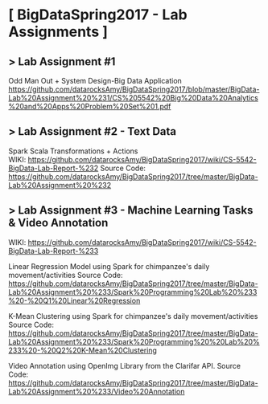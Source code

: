 # [ BigDataSpring2017 - Lab Assignments ]

## > Lab Assignment #1
Odd Man Out + System Design-Big Data Application
https://github.com/datarocksAmy/BigDataSpring2017/blob/master/BigData-Lab%20Assignment%20%231/CS%205542%20Big%20Data%20Analytics%20and%20Apps%20Problem%20Set%201.pdf

## > Lab Assignment #2 - Text Data 
Spark Scala Transformations + Actions  
WIKI: https://github.com/datarocksAmy/BigDataSpring2017/wiki/CS-5542-BigData-Lab-Report-%232
Source Code: https://github.com/datarocksAmy/BigDataSpring2017/tree/master/BigData-Lab%20Assignment%20%232

## > Lab Assignment #3 - Machine Learning Tasks & Video Annotation
WIKI: https://github.com/datarocksAmy/BigDataSpring2017/wiki/CS-5542-BigData-Lab-Report-%233

Linear Regression Model using Spark for chimpanzee's daily movement/activities
Source Code: https://github.com/datarocksAmy/BigDataSpring2017/tree/master/BigData-Lab%20Assignment%20%233/Spark%20Programming%20Lab%20%233%20-%20Q1%20Linear%20Regression

K-Mean Clustering using Spark for chimpanzee's daily movement/activities
Source Code: https://github.com/datarocksAmy/BigDataSpring2017/tree/master/BigData-Lab%20Assignment%20%233/Spark%20Programming%20%20Lab%20%233%20-%20Q2%20K-Mean%20Clustering

Video Annotation using OpenImg Library from the Clarifar API.
Source Code: https://github.com/datarocksAmy/BigDataSpring2017/tree/master/BigData-Lab%20Assignment%20%233/Video%20Annotation
